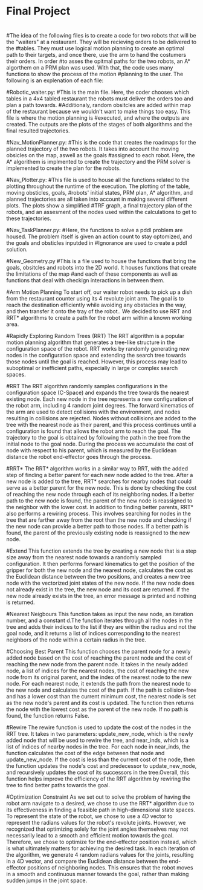 # Final Project
#
#The idea of the following files is to create a code for two robots that will be the "waiters" at a restaurant.  They will be recieving orders to be delivered to the #tables.  They must use logical motion planning to create an optimal path to their targets, and once there, use the arm to hand the costumers their orders.  In order #to asses the opitmal paths for the two robots, an A* algorthem on a PRM plan was used.  With that, the code uses many functions to show the process of the motion #planning to the user.  The following is an explenation of each file:

#Robotic_waiter.py:
#This is the main file.  Here, the coder chooses which tables in a 4x4 tabled restaurant the robots must deliver the orders too and plan a path towards.  #Additionaly, random obsitcles are added within map of the restaurant because we wouldn't want to make things too easy.  This file is where the motion planning is #executed, and where the outputs are created.  The outputs are the plots of the stages of both algorithms and the final resulted trajectories.

#Nav_MotionPlanner.py:
#This is the code that creates the roadmaps for the planned trajectory of the two robots. It takes into account the moving obsicles on the map, aswell as the goals #assigned to each robot.  Here, the A* algorithem is implmented to create the trajectory and the PRM solver is implemented to create the plan for the robots.

#Nav_Plotter.py:
#This file is used to house all the functions related to the plotting throughout the runtime of the execution.  The plotting of the table, moving obsticles, goals, #robots' initial states, PRM plan, A* algorithm, and planned trajectories are all taken into account in making several different plots.  The plots show a simplified #TRF graph, a final trajectory plan of the robots, and an assesment of the nodes used within the calculations to get to these trajectories.

#Nav_TaskPlanner.py:
#Here, the functions to solve a pddl problem are housed.  The problem itself is given an action count to stay optomized, and the goals and obsticles inputded in #Ignorance are used to create a pddl solution.

#New_Geometry.py
#This is a file used to house the functions that bring the goals, obsitcles and robots into the 2D world.  It houses functions that create the limitations of the map #and each of these components as well as functions that deal with checkign interactions in between them.  

#Arm Motion Planning
To start off, our waiter robot needs to pick up a dish from the restaurant counter using its 4 revolute joint  arm. The goal is to reach the destination efficiently while avoiding any obstacles in the way, and then transfer it onto the tray of the robot.. We decided to use RRT and RRT* algorithms to create a path for the robot arm within a known working area.

#Rapidly Exploring Random Trees (RRT)
The RRT algorithm is a popular motion planning algorithm that generates a tree-like structure in the configuration space of the robot. RRT works by randomly generating new nodes in the configuration space and extending the search tree towards those nodes until the goal is reached. However, this process may lead to suboptimal or inefficient paths, especially in large or complex search spaces.

#RRT
The RRT algorithm randomly samples configurations in the configuration space (C-Space) and expands the tree towards the nearest existing node. Each new node in the tree represents a new configuration of the robot arm, including 4 random joint degrees. The forward kinematics of the arm are used to detect collisions with the environment, and nodes resulting in collisions are rejected. Nodes without collisions are added to the tree with the nearest node as their parent, and this process continues until a configuration is found that allows the robot arm to reach the goal. The trajectory to the goal is obtained by following the path in the tree from the initial node to the goal node. During the process we accumulate the cost of node with respect to his parent, which is measured by the Euclidean distance the robot end-effector goes through the process.  

#RRT*
The RRT* algorithm works in a similar way to RRT, with the added step of finding a better parent for each new node added to the tree. After a new node is added to the tree, RRT* searches for nearby nodes that could serve as a better parent for the new node. This is done by checking the cost of reaching the new node through each of its neighboring nodes. If a better path to the new node is found, the parent of the new node is reassigned to the neighbor with the lower cost. In addition to finding better parents, RRT* also performs a rewiring process. This involves searching for nodes in the tree that are farther away from the root than the new node and checking if the new node can provide a better path to those nodes. If a better path is found, the parent of the previously existing node is reassigned to the new node.

#Extend
This function extends the tree by creating a new node that is a step size away from the nearest node towards a randomly sampled configuration. It then performs forward kinematics to get the position of the gripper for both the new node and the nearest node, calculates the cost as the Euclidean distance between the two positions, and creates a new tree node with the vectorized joint states of the new node. If the new node does not already exist in the tree, the new node and its cost are returned. If the new node already exists in the tree, an error message is printed and nothing is returned.

#Nearest Neigbours
This function takes as input the new node, an iteration number, and a constant d.The function iterates through all the nodes in the tree and adds their indices to the list if they are within the radius and not the goal node, and it returns a list of indices corresponding to the nearest neighbors of the node within a certain radius in the tree.

#Choosing Best Parent
This function chooses the parent node for a newly added node based on the cost of reaching the parent node and the cost of reaching the new node from the parent node. It takes in the newly added node, a list of indices for the nearest nodes, the cost of reaching the new node from its original parent, and the index of the nearest node to the new node.
For each nearest node, it extends the path from the nearest node to the new node and calculates the cost of the path. If the path is collision-free and has a lower cost than the current minimum cost, the nearest node is set as the new node's parent and its cost is updated. The function then returns the node with the lowest cost as the parent of the new node. If no path is found, the function returns False.

#Rewire
The rewire function is used to update the cost of the nodes in the RRT tree. It takes in two parameters: update_new_node, which is the newly added node that will be used to rewire the tree, and near_inds, which is a list of indices of nearby nodes in the tree.
For each node in near_inds, the function calculates the cost of the edge between that node and update_new_node. If the cost is less than the current cost of the node, then the function updates the node's cost and predecessor to update_new_node, and recursively updates the cost of its successors in the tree.Overall, this function helps improve the efficiency of the RRT algorithm by rewiring the tree to find better paths towards the goal.

#Optimization Constraint
As we set out to solve the problem of having the robot arm navigate to a desired, we chose to use the RRT* algorithm due to its effectiveness in finding a feasible path in high-dimensional state spaces.
To represent the state of the robot, we chose to use a 4D vector to represent the radians values for the robot's revolute joints. However, we recognized that optimizing solely for the joint angles themselves may not necessarily lead to a smooth and efficient motion towards the goal.
Therefore, we chose to optimize for the end-effector position instead, which is what ultimately matters for achieving the desired task. In each iteration of the algorithm, we generate 4 random radians values for the joints, resulting in a 4D vector, and compare the Euclidean distance between the end-effector positions of neighboring nodes. This ensures that the robot moves in a smooth and continuous manner towards the goal, rather than making sudden jumps in the joint space.

